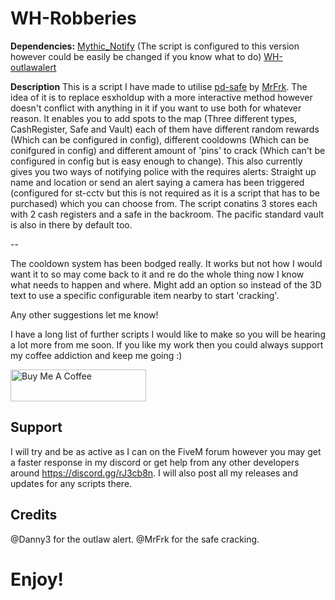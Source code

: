 # WH-Robberies

**Dependencies:**
[Mythic_Notify](https://github.com/JayMontana36/mythic_notify) (The script is configured to this version however could be easily be changed if you know what to do)
[WH-outlawalert](https://github.com/WindiestHook381/wh_outlawalert) 

**Description**
This is a script I have made to utilise [pd-safe](https://forum.cfx.re/t/release-pd-safe-standalone-lua-safecracking-minigame/1231799) by [MrFrk](https://forum.cfx.re/u/mrfrk/summary). The idea of it is to replace esxholdup with a more interactive method however doesn't conflict with anything in it if you want to use both for whatever reason. It enables you to add spots to the map (Three different types, CashRegister, Safe and Vault) each of them have different random rewards (Which can be configured in config), different cooldowns (Which can be conifgured in config) and different amount of 'pins' to crack (Which can't be configured in config but is easy enough to change). This also currently gives you two ways of notifying police with the requires alerts: Straight up name and location or send an alert saying a camera has been triggered (configured for st-cctv but this is not required as it is a script that has to be purchased) which you can choose from. The script conatins 3 stores each with 2 cash registers and a safe in the backroom. The pacific standard vault is also in there by default too.

--

The cooldown system has been bodged really. It works but not how I would want it to so may come back to it and re do the whole thing now I know what needs to happen and where.
Might add an option so instead of the 3D text to use a specific configurable item nearby to start 'cracking'.

Any other suggestions let me know!

I have a long list of further scripts I would like to make so you will be hearing a lot more from me soon.
If you like my work then you could always support my coffee addiction and keep me going :)

<a href="https://www.buymeacoffee.com/windiesthook381" target="_blank"><img src="https://cdn.buymeacoffee.com/buttons/default-orange.png" alt="Buy Me A Coffee" style="height: 51px !important;width: 217px !important;" ></a>

## Support
I will try and be as active as I can on the FiveM forum however you may get a faster response in my discord or get help from any other developers around https://discord.gg/rJ3cb8n. I will also post all my releases and updates for any scripts there.

## Credits
@Danny3 for the outlaw alert.
@MrFrk for the safe cracking.

# Enjoy!